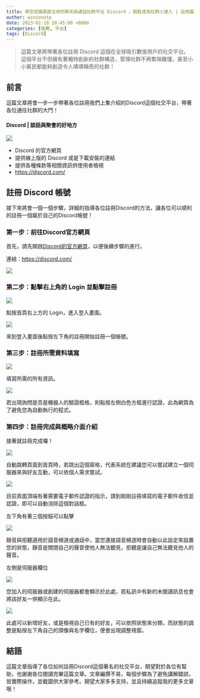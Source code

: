 ```yaml
---
title: 帶您認識風靡全球的聊天與通話社群平台 Discord ，輕鬆成為社群小達人 | 註冊篇
author: winsonotp
date: 2023-02-18 10:45:00 +0800
categories: [推薦, 平台]
tags: [Discord]
---
```


> 這篇文章將帶著各位註冊 Discord 這個在全球吸引數億用戶的社交平台。這個平台不但擁有著獨特創新的社群構造，管理社群不再繁瑣難懂，甚至小小寡民都能夠創造令人嘖嘖稱奇的社群！

## 前言
這篇文章將會一步一步帶著各位註冊我們上集介紹的Discord這個社交平台，帶著各位通往社群的大門！

#### Discord | 談話與聚會的好地方
![](https://i.imgur.com/l0ybrqv.png)
- Discord 的官方網頁
- 提供線上版的 Discord 或是下載安裝的連結
- 提供各種條款等相關資訊供使用者檢視
- https://discord.com/

## 註冊 Discord 帳號
接下來將會一個一個步驟，詳細的指導各位註冊Discord的方法，讓各位可以順利的註冊一個屬於自己的Discord帳號！

### 第一步：前往Discord官方網頁
首先，請先開啟[Discord的官方網頁](https://discord.com/)，以便後續步驟的進行。

連結：https://discord.com/

![](https://i.imgur.com/tKDf9X4.png)

### 第二步：點擊右上角的 Login 並點擊註冊
![](https://i.imgur.com/OLlNcgs.png)

點按首頁右上方的 Login，進入登入畫面。

![](https://i.imgur.com/CeTnCHR.png)

來到登入畫面後點按左下角的註冊開始註冊一個帳號。

### 第三步：註冊所需資料填寫

![](https://i.imgur.com/xJEkuXa.png)

填寫所需的所有資訊。

![](https://i.imgur.com/uajC51q.png)

若出現詢問是否是機器人的驗證框格，則點按左側白色方框進行認證，此為網頁為了避免您為自動執行的程式。

### 第四步：註冊完成與概略介面介紹

接著就註冊完成囉！

![](https://i.imgur.com/8VVC8Jl.png)

自動跳轉頁面到首頁時，若跳出這個窗格，代表系統在建議您可以嘗試建立一個伺服器來與好友互動，可以依個人需求嘗試。

![](https://i.imgur.com/4bDogHG.png)

目前頁面頂端有著需要電子郵件認證的指示，請到剛剛註冊填寫的電子郵件收信並認證，即可以自動消除這個對話框。

左下角有著三個按鈕可以點擊

![](https://i.imgur.com/pmZASmV.png)

靜音與拒聽適用於語音頻道或通話中，當您連接語音頻道時會自動以此設定來設置您的狀態，靜音是關閉自己的聲音使他人無法聽見，拒聽是讓自己無法聽見他人的聲音。

左側是伺服器欄位

![](https://i.imgur.com/3mHjCI0.png)

您加入的伺服器或創建的伺服器都會顯示於此處，若私訊中有新的未閱讀訊息也會將該好友一併顯示在此。

![](https://i.imgur.com/VNA6A8h.png)

此處可以新增好友，或是檢視自己已有的好友，可以依照狀態來分類，而狀態的調整是點按左下角自己的頭像與名字欄位，便會出現調整視窗。

## 結語
這篇文章指導了各位如何註冊Discord這個著名的社交平台，期望對於各位有幫助，也謝謝各位閱讀完畢這篇文章。文章編撰不易，每個步驟為了避免講解錯誤，皆實際操作，並截圖供大家參考。期望大家多多支持，並且持續追蹤我的更多文章哦！
